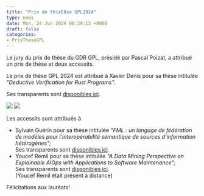 ```yaml
---
title: "Prix de th\xE8se GPL2024"
type: news
date: Mon, 24 Jun 2024 08:29:13 +0000
draft: false
categories:
- PrixTheseGPL
---
```


Le jury du prix de thèse du GDR GPL, présidé par Pascal Poizat, a attribué un prix de thèse et deux accessits.

Le prix de thèse GPL 2024 est attribué à Xavier Denis pour sa thèse intitulée _"Deductive Verification for Rust Programs"._

Ses transparents sont [disponibles ici](https://gdr-gpl.cnrs.fr/sites/default/files/documentsGPL/JourneesNationales/GPL2024/DenisGDRGPL.pdf).

![](https://lig-gdr-gpl.imag.fr/wp-content/uploads/2024/08/GPL2024PrixThese1.jpg) ![](https://lig-gdr-gpl.imag.fr/wp-content/uploads/2024/08/GPL2024PrixDeThese2.jpg)

Les accessits sont attribués à

  * Sylvain Guérin pour sa thèse intitulée _"FML : un langage de fédération de modèles pour l’interopérabilité sémantique de sources d’information hétérogènes";_  
Ses transparents sont [disponibles ici](https://gdr-gpl.cnrs.fr/sites/default/files/documentsGPL/JourneesNationales/GPL2024/GuerinPrixDeTheseGDRGPL.pdf).
  * Youcef Remil pour sa thèse intitulée _"A Data Mining Perspective on Explainable AIOps with Applications to Software Maintenance";_  
Ses transparents sont [disponibles ici](https://gdr-gpl.cnrs.fr/sites/default/files/documentsGPL/JourneesNationales/GPL2024/RemilPrixThese.pdf).  
(Youcef Remil était présent à distance)



Félicitations aux lauréats!
